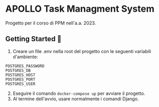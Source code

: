 # APOLLO Task Managment System

Progetto per il corso di PPM nell'a.a. 2023.

## Getting Started 🚀

1. Creare un file .env nella root del progetto con le seguenti variabili d'ambiente:

```
POSTGRES_PASSWORD
POSTGRES_DB
POSTGRES_HOST
POSTGRES_PORT
POSTGRES_USER
```

2. Eseguire il comando `docker-compose up` per avviare il progetto.
3. Al termine dell'avvio, usare normalmente i comandi Django.
